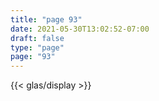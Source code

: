 ```yaml
---
title: "page 93"
date: 2021-05-30T13:02:52-07:00
draft: false
type: "page"
page: "93"
---
```


{{< glas/display >}}

